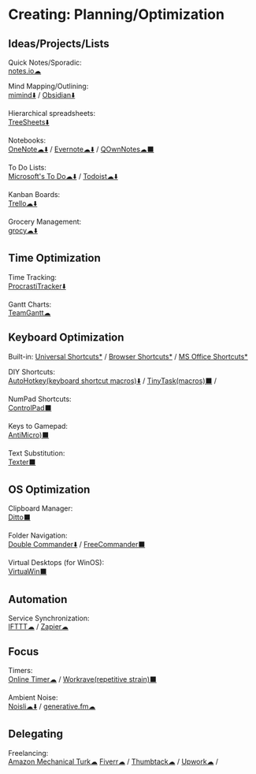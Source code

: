 # Creating: Planning/Optimization

## Ideas/Projects/Lists

Quick Notes/Sporadic:  
	[notes.io☁](http://notes.io/)

Mind Mapping/Outlining:  
	[mimind⬇️](https://mimind.cryptobees.com/) / 
	[Obsidian⬇️](https://obsidian.md/)

Hierarchical spreadsheets:  
	[TreeSheets⬇️](http://strlen.com/treesheets/)

Notebooks:  
	[OneNote️☁⬇️](https://www.onenote.com/) / 
	[Evernote☁⬇️](https://evernote.com/) / 
	[QOwnNotes☁⬛](https://www.qownnotes.org/)

To Do Lists:  
	[Microsoft's To Do☁⬇️](https://to-do.microsoft.com/) / 
	[Todoist☁⬇️](https://todoist.com/)

Kanban Boards:  
	[Trello☁⬇️](https://trello.com/)

Grocery Management:  
	[grocy☁⬇️](https://grocy.info/)

## Time Optimization

Time Tracking:  
	[ProcrastiTracker⬇️](http://strlen.com/procrastitracker/)

Gantt Charts:  
	[TeamGantt☁](https://www.teamgantt.com/)

## Keyboard Optimization

Built-in:
	[Universal Shortcuts*](https://stucky.tech/toolbox/u) / 
	[Browser Shortcuts*](https://stucky.tech/toolbox/b) / 
	[MS Office Shortcuts*](https://stucky.tech/toolbox/o)

DIY Shortcuts:  
	[AutoHotkey(keyboard shortcut macros)⬇️](https://www.autohotkey.com/) / 
	[TinyTask(macros)⬛](https://www.tinytask.net/) / 

NumPad Shortcuts:  
	[ControlPad⬛](https://sector-seven.com/software/controlpad)

Keys to Gamepad:  
	[AntiMicro)⬛](https://github.com/AntiMicro/antimicro)

Text Substitution:  
	[Texter⬛](https://texter.en.softonic.com/)

## OS Optimization

Clipboard Manager:  
	[Ditto⬛](https://ditto-cp.sourceforge.io/)

Folder Navigation:  
	[Double Commander⬇️](https://doublecmd.sourceforge.io/) / 
	[FreeCommander⬛](https://freecommander.com/en/summary/)

Virtual Desktops (for WinOS):  
	[VirtuaWin⬛](https://virtuawin.sourceforge.io/)

## Automation

Service Synchronization:  
	[IFTTT☁](https://ifttt.com) / 
	[Zapier☁](https://zapier.com/)

## Focus

Timers:  
	[Online Timer☁](http://www.timer-tab.com/) / 
	[Workrave(repetitive strain)⬛](http://www.workrave.org/)

Ambient Noise:  
	[Noisli☁⬇️](https://www.noisli.com/) / 
	[generative.fm☁](https://generative.fm/)

## Delegating

Freelancing:  
	[Amazon Mechanical Turk☁](https://www.mturk.com/)
	[Fiverr☁](https://www.fiverr.com/) / 
	[Thumbtack☁](https://www.thumbtack.com/) / 
	[Upwork☁](https://www.upwork.com/) / 
